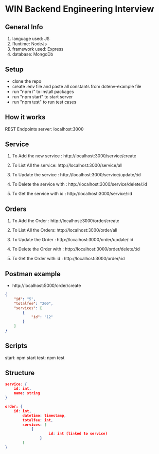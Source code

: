 # WIN Backend Engineering Interview

## General Info

1. language used: JS
2. Runtime: NodeJs
2. framework used: Express
3. database: MongoDb 

## Setup
- clone the repo
- create .env file and paste all constants from dotenv-example file
- run "npm i" to install packages
- run "npm start" to start server
- run "npm test" to run test cases


## How it works

REST Endpoints 
server: localhost:3000

## Service

1. To Add the new service : http://localhost:3000/service/create

2. To List All the service: http://localhost:3000/service/all
    
3. To Update the service : http://localhost:3000/service/update/:id

  
4. To Delete the service with : http://localhost:3000/service/delete/:id
    
5. To Get the service with id : http://localhost:3000/service/:id

## Orders

1. To Add the Order : http://localhost:3000/order/create

2. To List All the Orders: http://localhost:3000/order/all
    
3. To Update the Order : http://localhost:3000/order/update/:id

  
4. To Delete the Order with : http://localhost:3000/order/delete/:id
    
5. To Get the Order with id : http://localhost:3000/order/:id

## Postman example
- http://localhost:5000/order/create
```json
{
    "id": "5",
    "totalfee": "200",
    "services": [
        {
            "id": "12"
        }
    ]
}
```
## Scripts
start: npm start
test: npm test

## Structure

```json
service: {
	id: int,
	name: string
}
```
```json
order: {
	id: int,
        datetime: timestamp,
        totalfee: int,
        services: [
        	{
                    id: int (linked to service)
                }
        ]
}
```



